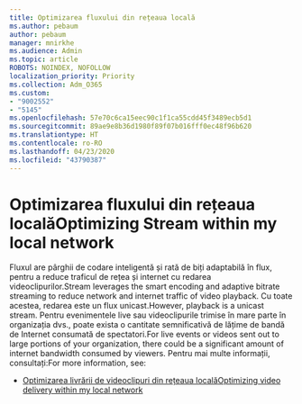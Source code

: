 ```yaml
---
title: Optimizarea fluxului din rețeaua locală
ms.author: pebaum
author: pebaum
manager: mnirkhe
ms.audience: Admin
ms.topic: article
ROBOTS: NOINDEX, NOFOLLOW
localization_priority: Priority
ms.collection: Adm_O365
ms.custom:
- "9002552"
- "5145"
ms.openlocfilehash: 57e70c6ca15eec90c1f1ca55cdd45f3489ecb5d1
ms.sourcegitcommit: 89ae9e8b36d1980f89f07b016fff0ec48f96b620
ms.translationtype: HT
ms.contentlocale: ro-RO
ms.lasthandoff: 04/23/2020
ms.locfileid: "43790387"
---
```

# <a name="optimizing-stream-within-my-local-network"></a><span data-ttu-id="07011-102">Optimizarea fluxului din rețeaua locală</span><span class="sxs-lookup"><span data-stu-id="07011-102">Optimizing Stream within my local network</span></span>

<span data-ttu-id="07011-103">Fluxul are pârghii de codare inteligentă și rată de biți adaptabilă în flux, pentru a reduce traficul de rețea și internet cu redarea videoclipurilor.</span><span class="sxs-lookup"><span data-stu-id="07011-103">Stream leverages the smart encoding and adaptive bitrate streaming to reduce network and internet traffic of video playback.</span></span> <span data-ttu-id="07011-104">Cu toate acestea, redarea este un flux unicast.</span><span class="sxs-lookup"><span data-stu-id="07011-104">However, playback is a unicast stream.</span></span> <span data-ttu-id="07011-105">Pentru evenimentele live sau videoclipurile trimise în mare parte în organizația dvs., poate exista o cantitate semnificativă de lățime de bandă de Internet consumată de spectatori.</span><span class="sxs-lookup"><span data-stu-id="07011-105">For live events or videos sent out to large portions of your organization, there could be a significant amount of internet bandwidth consumed by viewers.</span></span> <span data-ttu-id="07011-106">Pentru mai multe informații, consultați:</span><span class="sxs-lookup"><span data-stu-id="07011-106">For more information, see:</span></span>

- [<span data-ttu-id="07011-107">Optimizarea livrării de videoclipuri din rețeaua locală</span><span class="sxs-lookup"><span data-stu-id="07011-107">Optimizing video delivery within my local network</span></span>](https://docs.microsoft.com/stream/network-overview#optimizing-video-delivery-within-my-local-network)
